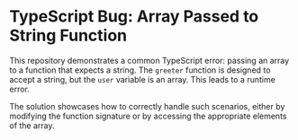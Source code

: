 # TypeScript Bug: Array Passed to String Function

This repository demonstrates a common TypeScript error: passing an array to a function that expects a string.  The `greeter` function is designed to accept a string, but the `user` variable is an array.  This leads to a runtime error.

The solution showcases how to correctly handle such scenarios, either by modifying the function signature or by accessing the appropriate elements of the array.